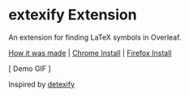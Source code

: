 # extexify Extension

An extension for finding LaTeX symbols in Overleaf.

[How it was made](https://antiprojects.com/extexify.html) | [Chrome Install]() | [Firefox Install]()

[ Demo GIF ]

Inspired by [detexify](https://detexify.kirelabs.org/classify.html)
